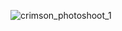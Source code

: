 ![crimson_photoshoot_1](https://github.com/MrChocolatee/replicant_dreams/assets/113463472/aab1c27d-ba96-492f-a495-cd831fe8b4cc)

